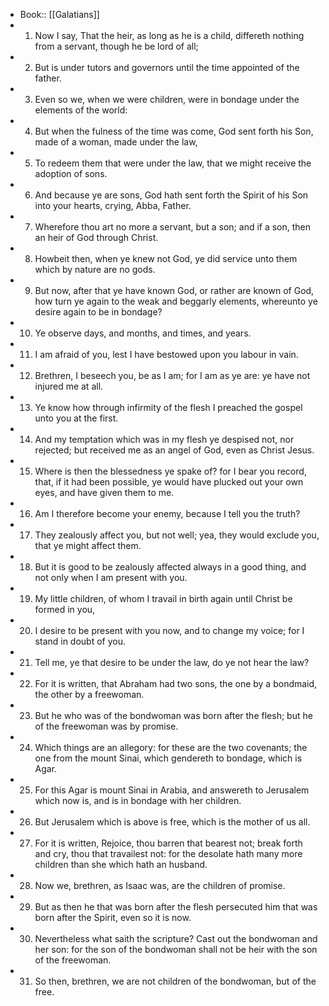 - Book:: [[Galatians]]
- 1. Now I say, That the heir, as long as he is a child, differeth nothing from a servant, though he be lord of all;
- 2. But is under tutors and governors until the time appointed of the father.
- 3. Even so we, when we were children, were in bondage under the elements of the world:
- 4. But when the fulness of the time was come, God sent forth his Son, made of a woman, made under the law,
- 5. To redeem them that were under the law, that we might receive the adoption of sons.
- 6. And because ye are sons, God hath sent forth the Spirit of his Son into your hearts, crying, Abba, Father.
- 7. Wherefore thou art no more a servant, but a son; and if a son, then an heir of God through Christ.
- 8. Howbeit then, when ye knew not God, ye did service unto them which by nature are no gods.
- 9. But now, after that ye have known God, or rather are known of God, how turn ye again to the weak and beggarly elements, whereunto ye desire again to be in bondage?
- 10. Ye observe days, and months, and times, and years.
- 11. I am afraid of you, lest I have bestowed upon you labour in vain.
- 12. Brethren, I beseech you, be as I am; for I am as ye are: ye have not injured me at all.
- 13. Ye know how through infirmity of the flesh I preached the gospel unto you at the first.
- 14. And my temptation which was in my flesh ye despised not, nor rejected; but received me as an angel of God, even as Christ Jesus.
- 15. Where is then the blessedness ye spake of? for I bear you record, that, if it had been possible, ye would have plucked out your own eyes, and have given them to me.
- 16. Am I therefore become your enemy, because I tell you the truth?
- 17. They zealously affect you, but not well; yea, they would exclude you, that ye might affect them.
- 18. But it is good to be zealously affected always in a good thing, and not only when I am present with you.
- 19. My little children, of whom I travail in birth again until Christ be formed in you,
- 20. I desire to be present with you now, and to change my voice; for I stand in doubt of you.
- 21. Tell me, ye that desire to be under the law, do ye not hear the law?
- 22. For it is written, that Abraham had two sons, the one by a bondmaid, the other by a freewoman.
- 23. But he who was of the bondwoman was born after the flesh; but he of the freewoman was by promise.
- 24. Which things are an allegory: for these are the two covenants; the one from the mount Sinai, which gendereth to bondage, which is Agar.
- 25. For this Agar is mount Sinai in Arabia, and answereth to Jerusalem which now is, and is in bondage with her children.
- 26. But Jerusalem which is above is free, which is the mother of us all.
- 27. For it is written, Rejoice, thou barren that bearest not; break forth and cry, thou that travailest not: for the desolate hath many more children than she which hath an husband.
- 28. Now we, brethren, as Isaac was, are the children of promise.
- 29. But as then he that was born after the flesh persecuted him that was born after the Spirit, even so it is now.
- 30. Nevertheless what saith the scripture? Cast out the bondwoman and her son: for the son of the bondwoman shall not be heir with the son of the freewoman.
- 31. So then, brethren, we are not children of the bondwoman, but of the free.

